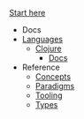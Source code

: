 [Start here](/)
- Docs
- [Languages](/languages/README.md)
  - [Clojure](/languages/clojure/README.md)
    - [Docs](/languages/clojure/docs/README.md)
- Reference
  - [Concepts](/reference/concepts/README.md)
  - [Paradigms](/reference/paradigms/README.md)
  - [Tooling](/reference/tooling/README.md)
  - [Types](/reference/types/README.md)
  